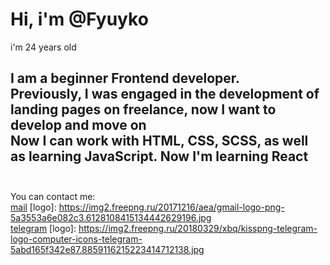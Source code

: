 # Hi, i'm @Fyuyko
i'm 24 years old

I am a beginner Frontend developer. 
<br>
Previously, I was engaged in the development of landing pages on freelance, now I want to develop and move on
<br>
Now I can work with HTML, CSS, SCSS, as well as learning JavaScript. Now I'm learning React
<br>
<br>
---
You can contact me:<br> 
[mail](1epova.aa@gmail.com "gmail") 
[logo]: https://img2.freepng.ru/20171216/aea/gmail-logo-png-5a3553a6e082c3.6128108415134442629196.jpg <br>
[telegram](https://t.me/fuyuko27 "telegram")
[logo]: https://img2.freepng.ru/20180329/xbq/kisspng-telegram-logo-computer-icons-telegram-5abd165f342e87.8859116215223414712138.jpg




